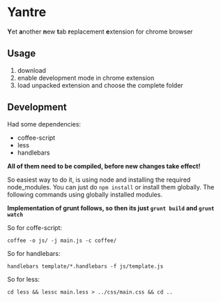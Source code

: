 # Yantre
**Y**et **a**nother **n**ew **t**ab **r**eplacement **e**xtension for chrome browser

## Usage
1. download
2. enable development mode in chrome extension
3. load unpacked extension and choose the complete folder

## Development
Had some dependencies:

* coffee-script
* less
* handlebars

**All of them need to be compiled, before new changes take effect!**

So easiest way to do it, is using node and installing the required node_modules. You can just do ```npm install``` or install them globally. The following commands using globally installed modules.

**Implementation of grunt follows, so then its just ```grunt build``` and ```grunt watch```**

So for coffe-script:

```
coffee -o js/ -j main.js -c coffee/
```

So for handlebars:

```
handlebars template/*.handlebars -f js/template.js
```

So for less:

```
cd less && lessc main.less > ../css/main.css && cd ..
```

